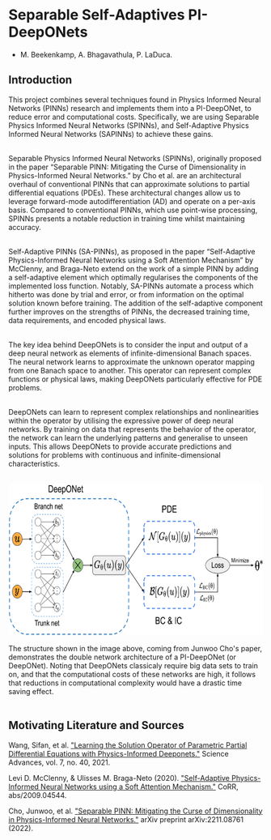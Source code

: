 # Separable Self-Adaptives PI-DeepONets
- M. Beekenkamp, A. Bhagavathula, P. LaDuca.

## Introduction
This project combines several techniques found in Physics Informed Neural Networks (PINNs) research and implements them into a PI-DeepONet, to reduce error and computational costs. Specifically, we are using Separable Physics Informed Neural Networks (SPINNs), and Self-Adaptive Physics Informed Neural Networks (SAPINNs) to achieve these gains. <br><br>

Separable Physics Informed Neural Networks (SPINNs), originally proposed in the paper “Separable PINN: Mitigating the Curse of Dimensionality in Physics-Informed Neural Networks.” by Cho et al. are an architectural overhaul of conventional PINNs that can approximate solutions to partial differential equations (PDEs). These architectural changes allow us to leverage forward-mode autodifferentiation (AD) and operate on a per-axis basis. Compared to conventional PINNs, which use point-wise processing, SPINNs presents a notable reduction in training time whilst maintaining accuracy.<br><br>

Self-Adaptive PINNs (SA-PINNs), as proposed in the paper “Self-Adaptive Physics-Informed Neural Networks using a Soft Attention Mechanism” by McClenny, and Braga-Neto extend on the work of a simple PINN by adding a self-adaptive element which optimally regularises the components of the implemented loss function. Notably, SA-PINNs automate a process which hitherto was done by trial and error, or from information on the optimal solution known before training. The addition of the self-adaptive component further improves on the strengths of PINNs, the decreased training time, data requirements, and encoded physical laws. <br> <br>

The key idea behind DeepONets is to consider the input and output of a deep neural network as elements of infinite-dimensional Banach spaces. The neural network learns to approximate the unknown operator mapping from one Banach space to another. This operator can represent complex functions or physical laws, making DeepONets particularly effective for PDE problems. <br> <br>

DeepONets can learn to represent complex relationships and nonlinearities within the operator by utilising the expressive power of deep neural networks. By training on data that represents the behavior of the operator, the network can learn the underlying patterns and generalise to unseen inputs. This allows DeepONets to provide accurate predictions and solutions for problems with continuous and infinite-dimensional characteristics. <br> <br>

<img src="Images/PI_DeepONet_diagram.jpg" height="300">

The structure shown in the image above, coming from Junwoo Cho's paper, demonstrates the double network architecture of a PI-DeepONet (or DeepONet). Noting that DeepONets classicaly require big data sets to train on, and that the computational costs of these networks are high, it follows that reductions in computational complexity would have a drastic time saving effect.<br><br>

## Motivating Literature and Sources
Wang, Sifan, et al. ["Learning the Solution Operator of Parametric Partial Differential Equations with Physics-Informed Deeponets."](https://doi.org/10.1126/sciadv.abi8605) Science Advances, vol. 7, no. 40, 2021. 

Levi D. McClenny, & Ulisses M. Braga-Neto (2020). ["Self-Adaptive Physics-Informed Neural Networks using a Soft Attention Mechanism."](https://arxiv.org/abs/2009.04544) CoRR, abs/2009.04544.

Cho, Junwoo, et al. ["Separable PINN: Mitigating the Curse of Dimensionality in Physics-Informed Neural Networks."](https://arxiv.org/abs/2211.08761) arXiv preprint arXiv:2211.08761 (2022).